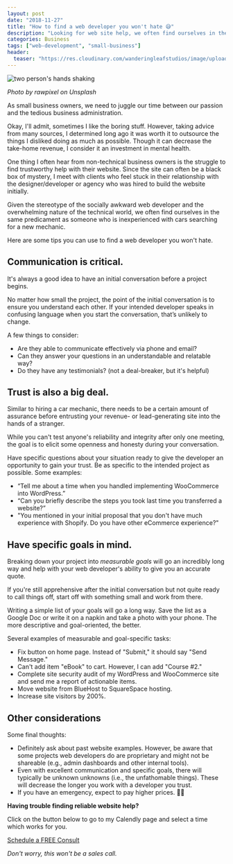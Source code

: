 ```yaml
---
layout: post
date: "2018-11-27"
title: "How to find a web developer you won't hate 😅"
description: "Looking for web site help, we often find ourselves in the same predicament as someone who is inexperienced with cars searching for a new mechanic. Here are some tips you can use to find a web developer you won't hate."
categories: Business
tags: ["web-development", "small-business"]
header:
  teaser: "https://res.cloudinary.com/wanderingleafstudios/image/upload/b_auto,c_pad,g_center,h_630,w_1200/v1537890988/chrisjmears.com/blog/rawpixel-699806-unsplash.jpg"
---
```


![two person's hands shaking](https://res.cloudinary.com/wanderingleafstudios/image/upload/v1543340510/chrisjmears.com/blog/rawpixel-699806-unsplash.jpg)

<div class="text-right text-gray-500 text-sm mb-6">
  <em>Photo by rawpixel on Unsplash</em>
</div>

As small business owners, we need to juggle our time between our passion and the tedious business administration.

Okay, I'll admit, sometimes I like the boring stuff. However, taking advice from many sources, I determined long ago it was worth it to outsource the things I disliked doing as much as possible. Though it can decrease the take-home revenue, I consider it an investment in mental health.

One thing I often hear from non-technical business owners is the struggle to find trustworthy help with their website. Since the site can often be a black box of mystery, I meet with clients who feel stuck in their relationship with the designer/developer or agency who was hired to build the website initially.

Given the stereotype of the socially awkward web developer and the overwhelming nature of the technical world, we often find ourselves in the same predicament as someone who is inexperienced with cars searching for a new mechanic.

Here are some tips you can use to find a web developer you won't hate.

## Communication is critical.

It's always a good idea to have an initial conversation before a project begins.

No matter how small the project, the point of the initial conversation is to ensure you understand each other. If your intended developer speaks in confusing language when you start the conversation, that’s unlikely to change.

A few things to consider:

- Are they able to communicate effectively via phone and email?
- Can they answer your questions in an understandable and relatable way?
- Do they have any testimonials? (not a deal-breaker, but it's helpful)

## Trust is also a big deal.

Similar to hiring a car mechanic, there needs to be a certain amount of assurance before entrusting your revenue- or lead-generating site into the hands of a stranger.

While you can't test anyone's reliability and integrity after only one meeting, the goal is to elicit some openness and honesty during your conversation.

Have specific questions about your situation ready to give the developer an opportunity to gain your trust. Be as specific to the intended project as possible. Some examples:

- “Tell me about a time when you handled implementing WooCommerce into WordPress.”
- “Can you briefly describe the steps you took last time you transferred a website?”
- "You mentioned in your initial proposal that you don't have much experience with Shopify. Do you have other eCommerce experience?"

## Have specific goals in mind.

Breaking down your project into _measurable goals_ will go an incredibly long way and help with your web developer's ability to give you an accurate quote.

If you're still apprehensive after the initial conversation but not quite ready to call things off, start off with something small and work from there.

Writing a simple list of your goals will go a long way. Save the list as a Google Doc or write it on a napkin and take a photo with your phone. The more descriptive and goal-oriented, the better.

Several examples of measurable and goal-specific tasks:

- Fix button on home page. Instead of "Submit," it should say "Send Message."
- Can't add item "eBook" to cart. However, I can add "Course #2."
- Complete site security audit of my WordPress and WooCommerce site and send me a report of actionable items.
- Move website from BlueHost to SquareSpace hosting.
- Increase site visitors by 200%.

## Other considerations

Some final thoughts:

- Definitely ask about past website examples. However, be aware that some projects web developers do are proprietary and might not be shareable (e.g., admin dashboards and other internal tools).
- Even with excellent communication and specific goals, there will typically be unknown unknowns (i.e., the unfathomable things). These will decrease the longer you work with a developer you trust.
- If you have an emergency, expect to pay higher prices. 🤷‍♂️

<div class="text-center mt-10 border bg-gray-100 p-6">
  <p>
    <strong class="text-2xl">Having trouble finding reliable website help?</strong>
  </p>
  <p>
    Click on the button below to go to my Calendly page and select a time which works for you.
  </p>
  <p>
    <a href="https://calendly.com/chrisjmears/website-woes-intro" class="js-event-track bg-green-700 border-2 border-white hover:bg-green-500 font-semibold py-3 px-5 rounded shadow-md hover:shadow-none text-2xl inline-block no-underline">
      <span class="text-white">Schedule a FREE Consult</span>
    </a>
  </p>
  <p>
    <em class="text-base">Don't worry, this won't be a sales call.</em>
  </p>
</div>
